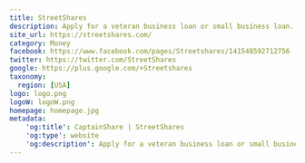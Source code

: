 ```yaml
---
title: StreetShares
description: Apply for a veteran business loan or small business loan. Pitch your business and StreetShares investor members will bid to fund your business loans.
site_url: https://streetshares.com/
category: Money
facebook: https://www.facebook.com/pages/Streetshares/141548592712756
twitter: https://twitter.com/StreetShares
google: https://plus.google.com/+Streetshares
taxonomy:
  region: [USA]
logo: logo.png
logoW: logoW.png
homepage: homepage.jpg
metadata:
    'og:title': CaptainShare | StreetShares
    'og:type': website
    'og:description': Apply for a veteran business loan or small business loan. Pitch your business and StreetShares investor members will bid to fund your business loans.
---
```

